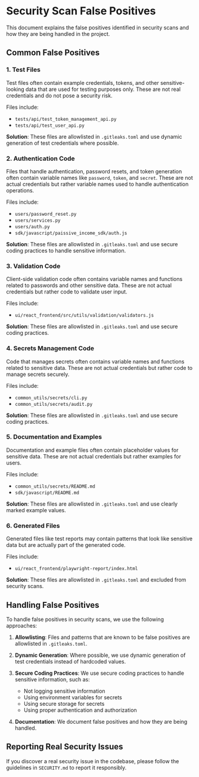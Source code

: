 # Security Scan False Positives

This document explains the false positives identified in security scans and how they are being handled in the project.

## Common False Positives

### 1. Test Files

Test files often contain example credentials, tokens, and other sensitive-looking data that are used for testing purposes only. These are not real credentials and do not pose a security risk.

Files include:
- `tests/api/test_token_management_api.py`
- `tests/api/test_user_api.py`

**Solution**: These files are allowlisted in `.gitleaks.toml` and use dynamic generation of test credentials where possible.

### 2. Authentication Code

Files that handle authentication, password resets, and token generation often contain variable names like `password`, `token`, and `secret`. These are not actual credentials but rather variable names used to handle authentication operations.

Files include:
- `users/password_reset.py`
- `users/services.py`
- `users/auth.py`
- `sdk/javascript/paissive_income_sdk/auth.js`

**Solution**: These files are allowlisted in `.gitleaks.toml` and use secure coding practices to handle sensitive information.

### 3. Validation Code

Client-side validation code often contains variable names and functions related to passwords and other sensitive data. These are not actual credentials but rather code to validate user input.

Files include:
- `ui/react_frontend/src/utils/validation/validators.js`

**Solution**: These files are allowlisted in `.gitleaks.toml` and use secure coding practices.

### 4. Secrets Management Code

Code that manages secrets often contains variable names and functions related to sensitive data. These are not actual credentials but rather code to manage secrets securely.

Files include:
- `common_utils/secrets/cli.py`
- `common_utils/secrets/audit.py`

**Solution**: These files are allowlisted in `.gitleaks.toml` and use secure coding practices.

### 5. Documentation and Examples

Documentation and example files often contain placeholder values for sensitive data. These are not actual credentials but rather examples for users.

Files include:
- `common_utils/secrets/README.md`
- `sdk/javascript/README.md`

**Solution**: These files are allowlisted in `.gitleaks.toml` and use clearly marked example values.

### 6. Generated Files

Generated files like test reports may contain patterns that look like sensitive data but are actually part of the generated code.

Files include:
- `ui/react_frontend/playwright-report/index.html`

**Solution**: These files are allowlisted in `.gitleaks.toml` and excluded from security scans.

## Handling False Positives

To handle false positives in security scans, we use the following approaches:

1. **Allowlisting**: Files and patterns that are known to be false positives are allowlisted in `.gitleaks.toml`.

2. **Dynamic Generation**: Where possible, we use dynamic generation of test credentials instead of hardcoded values.

3. **Secure Coding Practices**: We use secure coding practices to handle sensitive information, such as:
   - Not logging sensitive information
   - Using environment variables for secrets
   - Using secure storage for secrets
   - Using proper authentication and authorization

4. **Documentation**: We document false positives and how they are being handled.

## Reporting Real Security Issues

If you discover a real security issue in the codebase, please follow the guidelines in `SECURITY.md` to report it responsibly.
